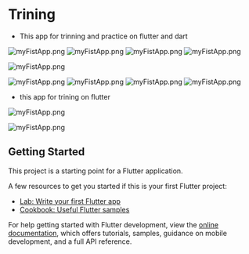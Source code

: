 # Trining

- This app for trinning and practice on flutter and dart


![myFistApp.png](assets/img/BOTTONbar.png)
![myFistApp.png](assets/img/navagation.png)
![myFistApp.png](assets/img/dynamicListViow.png)
![myFistApp.png](assets/img/listviow.png)

![myFistApp.png](assets/img/clomeandrow.png)


![myFistApp.png](assets/img/signin.png)
![myFistApp.png](assets/img/HOME.png)
![myFistApp.png](assets/img/enasTegrame.png)
![myFistApp.png](assets/img/stak.png)



- this app for trining on flutter

![myFistApp.png](assets/img/dash.png)

![myFistApp.png](assets/img/button.png)

## Getting Started

This project is a starting point for a Flutter application.

A few resources to get you started if this is your first Flutter project:

- [Lab: Write your first Flutter app](https://docs.flutter.dev/get-started/codelab)
- [Cookbook: Useful Flutter samples](https://docs.flutter.dev/cookbook)

For help getting started with Flutter development, view the
[online documentation](https://docs.flutter.dev/), which offers tutorials,
samples, guidance on mobile development, and a full API reference.
